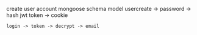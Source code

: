 create user account 
    mongoose
    schema
    model
    usercreate -> password -> hash
    jwt token -> cookie

    login -> token -> decrypt -> email
